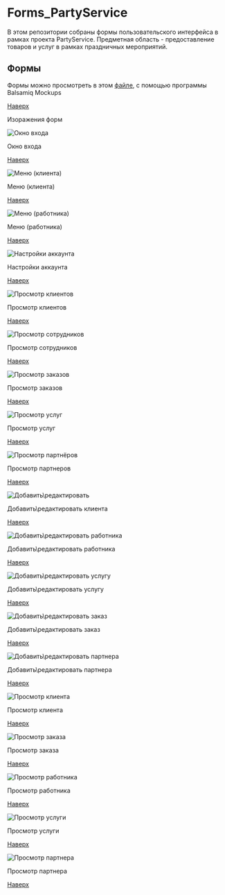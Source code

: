 # Forms_PartyService
В этом репозитории собраны формы пользовательского интерфейса в рамках проекта PartyService. Предметная область - предоставление товаров и услуг в рамках праздничных мероприятий.

Формы
--------------------
Формы можно просмотреть в этом [файле](https://github.com/elisntdead/Forms_PartyService/blob/main/Forms/PartyService_Forms.bmpr), с помощью программы Balsamiq Mockups
  
[Наверх](https://github.com/elisntdead/Forms_PartyService#формы)
  
Изоражения форм

![Окно входа](https://github.com/elisntdead/Forms_PartyService/blob/main/Images/Account_Settings.png)
  
Окно входа
  
  [Наверх](https://github.com/elisntdead/Forms_PartyService#формы)
  
  ![Меню (клиента)](https://github.com/elisntdead/Forms_PartyService/blob/main/Images/Main_menu_client.png)
  
  Меню (клиента)
  
  [Наверх](https://github.com/elisntdead/Forms_PartyService#формы)
  
  ![Меню (работника)](https://github.com/elisntdead/Forms_PartyService/blob/main/Images/Main_menu_employee.png)
  
  Меню (работника)
  
  [Наверх](https://github.com/elisntdead/Forms_PartyService#формы)
  
  ![Настройки аккаунта](https://github.com/elisntdead/Forms_PartyService/blob/main/Images/Account_Settings.png)
  
  Настройки аккаунта
  
  [Наверх](https://github.com/elisntdead/Forms_PartyService#формы)
  
  ![Просмотр клиентов](https://github.com/elisntdead/Forms_PartyService/blob/main/Images/Clients.png)
  
  Просмотр клиентов
  
  [Наверх](https://github.com/elisntdead/Forms_PartyService#формы)
  
  ![Просмотр сотрудников](https://github.com/elisntdead/Forms_PartyService/blob/main/Images/Employees.png)
  
  Просмотр сотрудников
  
  [Наверх](https://github.com/elisntdead/Forms_PartyService#формы)
  
  ![Просмотр заказов](https://github.com/elisntdead/Forms_PartyService/blob/main/Images/Orders.png)
  
  Просмотр заказов
  
  [Наверх](https://github.com/elisntdead/Forms_PartyService#формы)
  
  ![Просмотр услуг](https://github.com/elisntdead/Forms_PartyService/blob/main/Images/Offers.png)
  
  Просмотр услуг
  
  [Наверх](https://github.com/elisntdead/Forms_PartyService#формы)
  
  ![Просмотр партнёров](https://github.com/elisntdead/Forms_PartyService/blob/main/Images/Partners.png)
  
  Просмотр партнеров
  
  [Наверх](https://github.com/elisntdead/Forms_PartyService#формы)
  
  ![Добавить\редактировать](https://github.com/elisntdead/Forms_PartyService/blob/main/Images/Add_Edit_Client.png)
  
  Добавить\редактировать клиента
  
  [Наверх](https://github.com/elisntdead/Forms_PartyService#формы)
  
  ![Добавить\редактировать работника](https://github.com/elisntdead/Forms_PartyService/blob/main/Images/Add_Edit_Employee.png)
  
  Добавить\редактировать работника
  
  [Наверх](https://github.com/elisntdead/Forms_PartyService#формы)
  
  ![Добавить\редактировать услугу](https://github.com/elisntdead/Forms_PartyService/blob/main/Images/Add_Edit_Offer.png)
  
  Добавить\редактировать услугу
  
  [Наверх](https://github.com/elisntdead/Forms_PartyService#формы)
  
  ![Добавить\редактировать заказ](https://github.com/elisntdead/Forms_PartyService/blob/main/Images/Add_Edit_Order.png)
  
  Добавить\редактировать заказ
  
  [Наверх](https://github.com/elisntdead/Forms_PartyService#формы)
  
  ![Добавить\редактировать партнера](https://github.com/elisntdead/Forms_PartyService/blob/main/Images/Add_Edit_Partner.png)
  
  Добавить\редактировать партнера
  
  [Наверх](https://github.com/elisntdead/Forms_PartyService#формы)
  
  ![ Просмотр клиента](https://github.com/elisntdead/Forms_PartyService/blob/main/Images/View_Clients.png)
  
  Просмотр клиента
  
  [Наверх](https://github.com/elisntdead/Forms_PartyService#формы)
  
  ![Просмотр заказа](https://github.com/elisntdead/Forms_PartyService/blob/main/Images/View_Order.png)
  
   Просмотр заказа
  
  [Наверх](https://github.com/elisntdead/Forms_PartyService#формы)
  
  ![Просмотр работника](https://github.com/elisntdead/Forms_PartyService/blob/main/Images/View_Employee.png)
  
   Просмотр работника
  
 [Наверх](https://github.com/elisntdead/Forms_PartyService#формы)
  
  ![Просмотр услуги](https://github.com/elisntdead/Forms_PartyService/blob/main/Images/View_Offer.png)
  
   Просмотр услуги
  
  [Наверх](https://github.com/elisntdead/Forms_PartyService#формы)
  
  ![Просмотр партнера](https://github.com/elisntdead/Forms_PartyService/blob/main/Images/View_Partners.png)
  
   Просмотр партнера
  
  [Наверх](https://github.com/elisntdead/Forms_PartyService#формы)
